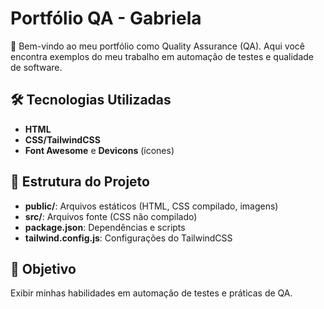 # Portfólio QA - Gabriela

🚀 Bem-vindo ao meu portfólio como Quality Assurance (QA). Aqui você encontra exemplos do meu trabalho em automação de testes e qualidade de software.

## 🛠️ Tecnologias Utilizadas

- **HTML**
- **CSS/TailwindCSS**
- **Font Awesome** e **Devicons** (ícones)

## 📂 Estrutura do Projeto

- **public/**: Arquivos estáticos (HTML, CSS compilado, imagens)
- **src/**: Arquivos fonte (CSS não compilado)
- **package.json**: Dependências e scripts
- **tailwind.config.js**: Configurações do TailwindCSS

## 🎯 Objetivo

Exibir minhas habilidades em automação de testes e práticas de QA.

